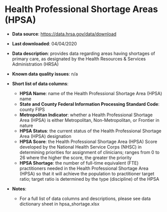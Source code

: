 # Health Professional Shortage Areas (HPSA)

- **Data source**: https://data.hrsa.gov/data/download

- **Last downloaded**: 04/04/2020

- **Data description**: provides data regarding areas having shortages of primary care, as designated by the Health Resources & Services Administration (HRSA)

- **Known data quality issues**: n/a

- **Short list of data columns**: 
	- **HPSA Name**: name of the Health Professional Shortage Area (HPSA) name 
	- **State and County Federal Information Processing Standard Code**: county FIPS
	- **Metropolitan Indicator**: whether a Health Professional Shortage Area (HPSA) is either Metropolitan, Non-Metropolitan, or Frontier in nature
	- **HPSA Status**: the current status of the Health Professional Shortage Area (HPSA) designation
	- **HPSA Score**: the Health Professional Shortage Area (HPSA) Score developed by the National Health Service Corps (NHSC) in determining priorities for assignment of clinicians; ranges from 0 to 26 where the higher the score, the greater the priority
	- **HPSA Shortage**: the number of full-time equivalent (FTE) practitioners needed in the Health Professional Shortage Area (HPSA) so that it will achieve the population to practitioner target ratio; target ratio is determined by the type (discipline) of the HPSA

- **Notes**:
	- For a full list of data columns and descriptions, please see data dictionary sheet in hpsa_shortage.xlsx